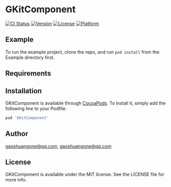 # GKitComponent

[![CI Status](https://img.shields.io/travis/gaoshuangone@qq.com/GKitComponent.svg?style=flat)](https://travis-ci.org/gaoshuangone@qq.com/GKitComponent)
[![Version](https://img.shields.io/cocoapods/v/GKitComponent.svg?style=flat)](https://cocoapods.org/pods/GKitComponent)
[![License](https://img.shields.io/cocoapods/l/GKitComponent.svg?style=flat)](https://cocoapods.org/pods/GKitComponent)
[![Platform](https://img.shields.io/cocoapods/p/GKitComponent.svg?style=flat)](https://cocoapods.org/pods/GKitComponent)

## Example

To run the example project, clone the repo, and run `pod install` from the Example directory first.

## Requirements

## Installation

GKitComponent is available through [CocoaPods](https://cocoapods.org). To install
it, simply add the following line to your Podfile:

```ruby
pod 'GKitComponent'
```

## Author

gaoshuangone@qq.com, gaoshuangone@qq.com

## License

GKitComponent is available under the MIT license. See the LICENSE file for more info.
